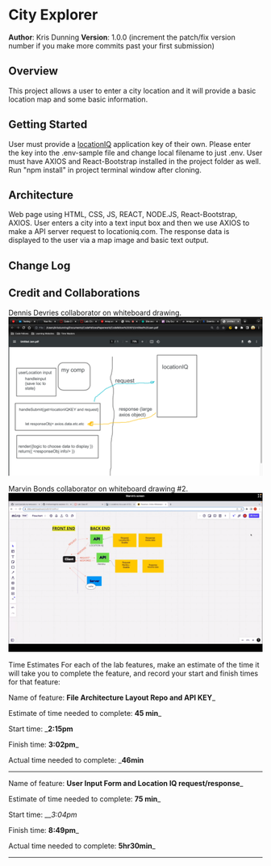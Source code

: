 # City Explorer

**Author**: Kris Dunning
**Version**: 1.0.0 (increment the patch/fix version number if you make more commits past your first submission)

## Overview
<!-- Provide a high level overview of what this application is and why you are building it, beyond the fact that it's an assignment for this class. (i.e. What's your problem domain?) -->
This project allows a user to enter a city location and it will provide a basic location map and some basic information. 

## Getting Started
<!-- What are the steps that a user must take in order to build this app on their own machine and get it running? -->
User must provide a [locationIQ](https://locationiq.com/) application key of their own. Please enter the key into the .env-sample file and change local filename to just .env. User must have AXIOS and React-Bootstrap installed in the project folder as well. Run "npm install" in project terminal window after cloning.

## Architecture
<!-- Provide a detailed description of the application design. What technologies (languages, libraries, etc) you're using, and any other relevant design information. -->
Web page using HTML, CSS, JS, REACT, NODE.JS, React-Bootstrap, AXIOS. User enters a city into a text input box and then we use AXIOS to make a API server request to locationiq.com. The response data is displayed to the user via a map image and basic text output. 

## Change Log
<!-- Use this area to document the iterative changes made to your application as each feature is successfully implemented. Use time stamps. Here's an example:

01-01-2001 4:59pm - Application now has a fully-functional express server, with a GET route for the location resource. -->

## Credit and Collaborations
<!-- Give credit (and a link) to other people or resources that helped you build this application. -->
Dennis Devries collaborator on whiteboard drawing.
![whiteboardDrawing](src/whiteboardOne.png)

Marvin Bonds collaborator on whiteboard drawing #2.
![whiteboardDrawing2](src/whiteboardTwo.png)

Time Estimates
For each of the lab features, make an estimate of the time it will take you to complete the feature, and record your start and finish times for that feature:

Name of feature: ____File Architecture Layout Repo and API KEY_____

Estimate of time needed to complete: __45 min___

Start time: ___2:15pm__

Finish time: __3:02pm___

Actual time needed to complete: ___46min__

-----

Name of feature: ____User Input Form and Location IQ request/response_____

Estimate of time needed to complete: __75 min___

Start time: ___3:04pm_

Finish time: __8:49pm___

Actual time needed to complete: __5hr30min___

-----
